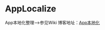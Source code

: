 # AppLocalize
App本地化整理——>参见Wiki 
博客地址：[App本地化][1]

[1]: https://segmentfault.com/a/1190000013206628
  
